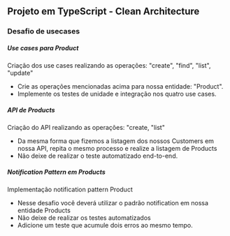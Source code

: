 ## Projeto em TypeScript - Clean Architecture

### Desafio de usecases

##### Use cases para Product

Criação dos use cases realizando as operações: "create", "find", "list", "update"

* Crie as operações mencionadas acima para nossa entidade: "Product".
* Implemente os testes de unidade e integração nos quatro use cases.

##### API de Products

Criação do API realizando as operações: "create, "list"

* Da mesma forma que fizemos a listagem dos nossos Customers em nossa API, repita o mesmo processo e realize a listagem de Products
* Não deixe de realizar o teste automatizado end-to-end.

##### Notification Pattern em Products

Implementação notification pattern Product

* Nesse desafio você deverá utilizar o padrão notification em nossa entidade Products
* Não deixe de realizar os testes automatizados
* Adicione um teste que acumule dois erros ao mesmo tempo. 
